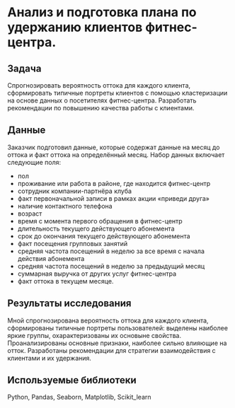 # Анализ и подготовка плана по удержанию клиентов фитнес-центра.

## Задача
Cпрогнозировать вероятность оттока  для каждого клиента, сформировать типичные портреты клиентов с помощью кластеризации на основе данных о посетителях фитнес-центра. Разработать рекомендации по повышению качества работы с клиентами.
## Данные
Заказчик подготовил данные, которые содержат данные на месяц до оттока и факт оттока на определённый месяц. Набор данных включает следующие поля:
- пол
- проживание или работа в районе, где находится фитнес-центр
- сотрудник компании-партнёра клуба
- факт первоначальной записи в рамках акции «приведи друга»
- наличие контактного телефона
- возраст
- время с момента первого обращения в фитнес-центр 
- длительность текущего действующего абонемента 
- срок до окончания текущего действующего абонемента
- факт посещения групповых занятий
- средняя частота посещений в неделю за все время с начала действия абонемента
- средняя частота посещений в неделю за предыдущий месяц
- суммарная выручка от других услуг фитнес-центра
- факт оттока в текущем месяце.
## Результаты исследования
Мной спрогнозирована вероятность оттока для каждого клиента, сформированы типичные портреты пользователей: выделены наиболее яркие группы, охарактеризованы их основыне свойства. Проанализированы основные признаки, наиболее сильно влияющие на отток. Разработаны рекомендации для стратегии взаимодействия с клиентами и их удержания.
## Используемые библиотеки
Python, Pandas, Seaborn, Matplotlib, Scikit_learn
